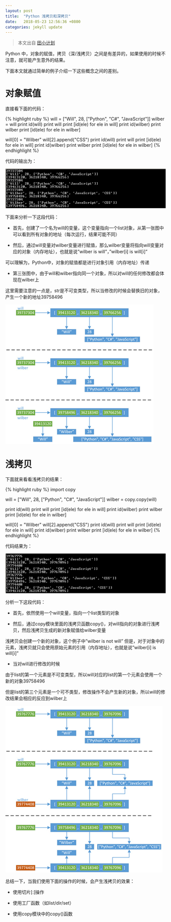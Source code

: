 ```yaml
---
layout: post
title:  "Python 浅拷贝和深拷贝"
date:   2018-05-23 12:56:36 +0800
categories: jekyll update
---
```

> 本文出自    [田小计划](http://www.cnblogs.com/wilber2013/p/4645353.html)

Python 中，对象的赋值，拷贝（深/浅拷贝）之间是有差异的，如果使用的时候不注意，就可能产生意外的结果。

下面本文就通过简单的例子介绍一下这些概念之间的差别。

# 对象赋值

直接看下面的代码：

{% highlight ruby %}
will = ["Will", 28, ["Python", "C#", "JavaScript"]]
wilber = will
print id(will)
print will
print [id(ele) for ele in will]
print id(wilber)
print wilber
print [id(ele) for ele in wilber]

will[0] = "Wilber"
will[2].append("CSS")
print id(will)
print will
print [id(ele) for ele in will]
print id(wilber)
print wilber
print [id(ele) for ele in wilber]
{% endhighlight %}

代码的输出为：

![copy_1](/assets/2018/05/23/copy_1.jpg)

下面来分析一下这段代码：

- 首先，创建了一个名为will的变量，这个变量指向一个list对象，从第一张图中可以看到所有对象的地址（每次运行，结果可能不同）

- 然后，通过will变量对wilber变量进行赋值，那么wilber变量将指向will变量对应的对象（内存地址），也就是说”wilber is will”，”wilber[i] is will[i]”

可以理解为，Python中，对象的赋值都是进行对象引用（内存地址）传递

- 第三张图中，由于will和wilber指向同一个对象，所以对will的任何修改都会体现在wilber上

这里需要注意的一点是，str是不可变类型，所以当修改的时候会替换旧的对象，产生一个新的地址39758496

![copy_2](/assets/2018/05/23/copy_2.jpg)

# 浅拷贝

下面就来看看浅拷贝的结果：

{%  highlight ruby %}
import copy
 
will = ["Will", 28, ["Python", "C#", "JavaScript"]]
wilber = copy.copy(will)
 
print id(will)
print will
print [id(ele) for ele in will]
print id(wilber)
print wilber
print [id(ele) for ele in wilber]
 
will[0] = "Wilber"
will[2].append("CSS")
print id(will)
print will
print [id(ele) for ele in will]
print id(wilber)
print wilber
print [id(ele) for ele in wilber]
{% endhighlight %}

代码结果为：

![copy_3](/assets/2018/05/23/copy_3.jpg)

分析一下这段代码：

- 首先，依然使用一个will变量，指向一个list类型的对象

- 然后，通过copy模块里面的浅拷贝函数copy()，对will指向的对象进行浅拷贝，然后浅拷贝生成的新对象赋值给wilber变量

浅拷贝会创建一个新的对象，这个例子中”wilber is not will”
但是，对于对象中的元素，浅拷贝就只会使用原始元素的引用（内存地址），也就是说”wilber[i] is will[i]”

- 当对will进行修改的时候

由于list的第一个元素是不可变类型，所以will对应的list的第一个元素会使用一个新的对象39758496

但是list的第三个元素是一个可不类型，修改操作不会产生新的对象，所以will的修改结果会相应的反应到wilber上

![copy_4](/assets/2018/05/23/copy_4.jpg)

总结一下，当我们使用下面的操作的时候，会产生浅拷贝的效果：

- 使用切片[:]操作

- 使用工厂函数（如list/dir/set）

- 使用copy模块中的copy()函数